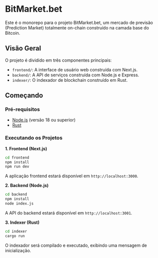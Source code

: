 # BitMarket.bet

Este é o monorepo para o projeto BitMarket.bet, um mercado de previsão (Prediction Market) totalmente on-chain construído na camada base do Bitcoin.

## Visão Geral

O projeto é dividido em três componentes principais:

-   `frontend/`: A interface de usuário web construída com Next.js.
-   `backend/`: A API de serviços construída com Node.js e Express.
-   `indexer/`: O indexador de blockchain construído em Rust.

## Começando

### Pré-requisitos

-   [Node.js](https://nodejs.org/) (versão 18 ou superior)
-   [Rust](https://www.rust-lang.org/tools/install)

### Executando os Projetos

**1. Frontend (Next.js)**

```bash
cd frontend
npm install
npm run dev
```
A aplicação frontend estará disponível em `http://localhost:3000`.

**2. Backend (Node.js)**

```bash
cd backend
npm install
node index.js
```
A API do backend estará disponível em `http://localhost:3001`.

**3. Indexer (Rust)**

```bash
cd indexer
cargo run
```
O indexador será compilado e executado, exibindo uma mensagem de inicialização. 